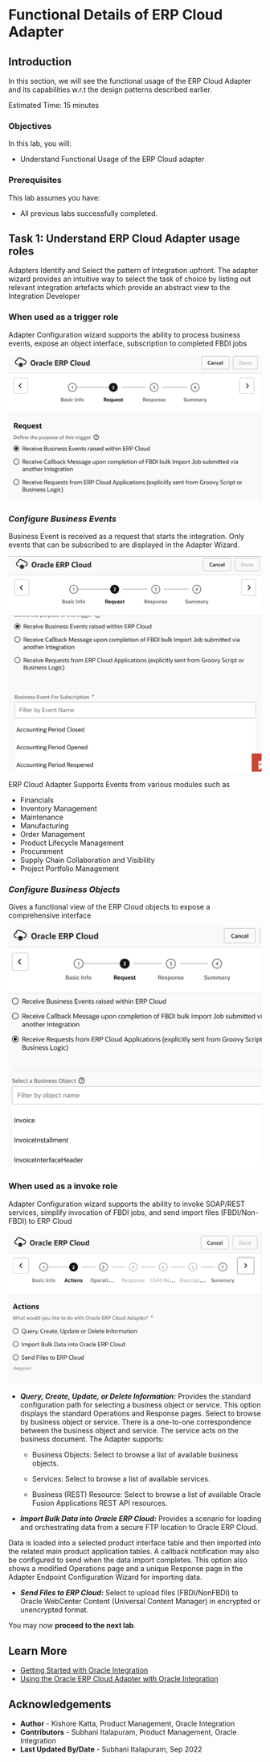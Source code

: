 # Functional Details of ERP Cloud Adapter

## Introduction

In this section, we will see the functional usage of the ERP Cloud Adapter and its capabilities w.r.t the design patterns described earlier.

Estimated Time: 15 minutes

### Objectives

In this lab, you will:

* Understand Functional Usage of the ERP Cloud adapter

### Prerequisites

This lab assumes you have:

* All previous labs successfully completed.

##	Task	1: Understand ERP Cloud Adapter usage roles

Adapters Identify and Select the pattern of Integration upfront. The adapter wizard provides an intuitive way to select the task of choice by listing out relevant integration artefacts which provide an abstract view to the Integration Developer

### **When used as a trigger role**

Adapter Configuration wizard supports the ability to process business events, expose an object interface, subscription to completed FBDI jobs

![ERP Cloud Adapter Trigger Role](images/erp-adapter-trigger-role.png)

### *Configure Business Events*

Business Event is received as a request that starts the integration. Only events that can be subscribed to are displayed in the Adapter Wizard.

![ERP Cloud Adapter Business Events](images/trigger-business-events.png)

ERP Cloud Adapter Supports Events from various modules such as

- Financials
- Inventory Management
- Maintenance
- Manufacturing
- Order Management
- Product Lifecycle Management
- Procurement
- Supply Chain Collaboration and Visibility
- Project Portfolio Management

### *Configure Business Objects*

Gives a functional view of the ERP Cloud objects to expose a comprehensive interface

![ERP Cloud Adapter Business Objects](images/trigger-business-objects.png)


### **When used as a invoke role**
Adapter Configuration wizard supports the ability to invoke SOAP/REST services, simplify invocation of FBDI jobs, and send import files (FBDI/Non-FBDI) to ERP Cloud

![ERP Cloud Adapter Webservices](images/invoke-business-services.png)

* ***Query, Create, Update, or Delete Information:*** Provides the standard configuration path for selecting a business object or service. This option displays the standard Operations and Response pages.
Select to browse by business object or service. There is a one-to-one correspondence between the business object and service. The service acts on the business document. The Adapter supports:

    - Business Objects: Select to browse a list of available business objects.

    - Services: Select to browse a list of available services.

    - Business (REST) Resource: Select to browse a list of available Oracle Fusion Applications REST API resources.


* ***Import Bulk Data into Oracle ERP Cloud:*** Provides a scenario for loading and orchestrating data from a secure FTP location to Oracle ERP Cloud.

Data is loaded into a selected product interface table and then imported into the related main product application tables. A callback notification may also be configured to send when the data import completes. This option also shows a modified Operations page and a unique Response page in the Adapter Endpoint Configuration Wizard for importing data.

* ***Send Files to ERP Cloud:*** Select to upload files (FBDI/NonFBDI) to Oracle WebCenter Content (Universal Content Manager) in encrypted or unencrypted format.

You may now **proceed to the next lab**.

## Learn More

* [Getting Started with Oracle Integration](https://docs.oracle.com/en/cloud/paas/application-integration/index.html)
* [Using the Oracle ERP Cloud Adapter with Oracle Integration](https://docs.oracle.com/en/cloud/paas/application-integration/erp-adapter/oracle-erp-cloud-adapter-capabilities.html)

## Acknowledgements

* **Author** - Kishore Katta, Product Management, Oracle Integration
* **Contributors** - Subhani Italapuram, Product Management, Oracle Integration
* **Last Updated By/Date** - Subhani Italapuram, Sep 2022
